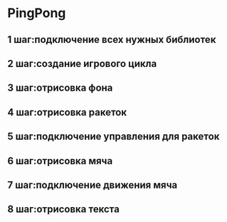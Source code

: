 # PingPong
1 шаг:подключение всех нужных библиотек
---
2 шаг:создание игрового цикла
---
3 шаг:отрисовка фона
---
4 шаг:отрисовка ракеток
---
5 шаг:подключение управления для ракеток
---
6 шаг:отрисовка мяча
---
7 шаг:подключение движения мяча
---
8 шаг:отрисовка текста
---
